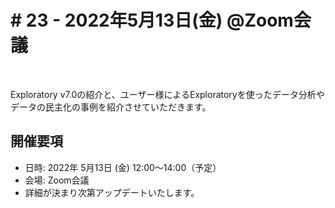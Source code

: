 # # 23 - 2022年5月13日(金) @Zoom会議

<!--
<img src="https://www.dropbox.com/s/b13gjlwchno5sbw/cover.001.jpeg?raw=1" width="100%" />
-->

<br>

Exploratory v7.0の紹介と、ユーザー様によるExploratoryを使ったデータ分析やデータの民主化の事例を紹介させていただきます。

## 開催要項

* 日時: 2022年 5月13日 (金) 12:00〜14:00（予定）　<!--（11:50開場）-->
* 会場: Zoom会議
* 詳細が決まり次第アップデートいたします。

<!--
* 参加方法: [こちら](https://exploratory.io/note/exploratory/Exploratory-22-ttF4SVC7)のページよりお申し込みください。

## アジェンダ

<img src="https://www.dropbox.com/s/jwokqk66srgk0gq/Agenda_v4.png?raw=1" width="100%" />
-->
